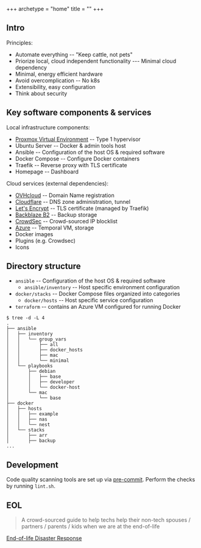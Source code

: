 +++
archetype = "home"
title = ""
+++

## Intro

Principles:
- Automate everything -- "Keep cattle, not pets"
- Priorize local, cloud independent functionality --- Minimal cloud dependency
- Minimal, energy efficient hardware
- Avoid overcomplication -- No k8s
- Extensibility, easy configuration
- Think about security

## Key software components & services

Local infrastructure components:
- [Proxmox Virtual Environment](pve) -- Type 1 hypervisor
- Ubuntu Server -- Docker & admin tools host
- Ansible -- Configuration of the host OS & required software
- Docker Compose -- Configure Docker containers
- Traefik -- Reverse proxy with TLS certificate
- Homepage -- Dashboard

Cloud services (external dependencies):
- [OVHcloud](https://www.ovhcloud.com/en/) -- Domain Name registration
- [Cloudflare](https://www.cloudflare.com/) -- DNS zone administration, tunnel
- [Let's Encrypt](https://letsencrypt.org/) -- TLS certificate (managed by Traefik)
- [Backblaze B2](https://www.backblaze.com/cloud-storage) -- Backup storage
- [CrowdSec](https://app.crowdsec.net/) -- Crowd-sourced IP blocklist
- [Azure](https://azure.microsoft.com/) -- Temporal VM, storage
- Docker images
- Plugins (e.g. Crowdsec)
- Icons

## Directory structure

- `ansible` -- Configuration of the host OS & required software
  - `ansible/inventory` -- Host specific environment configuration
- `docker/stacks` -- Docker Compose files organized into categories
  - `docker/hosts` -- Host specific service configuration
- `terraform` -- contains an Azure VM configured for running Docker

```
$ tree -d -L 4
.
├── ansible
│   ├── inventory
│   │   └── group_vars
│   │       ├── all
│   │       ├── docker_hosts
│   │       ├── mac
│   │       └── minimal
│   └── playbooks
│       ├── debian
│       │   ├── base
│       │   ├── developer
│       │   └── docker-host
│       └── mac
│           └── base
├── docker
│   ├── hosts
│   │   ├── example
│   │   ├── nas
│   │   └── nest
│   └── stacks
│       ├── arr
│       ├── backup
...
```

## Development

Code quality scanning tools are set up via [pre-commit](https://pre-commit.com).
Perform the checks by running `lint.sh`.

## EOL

> A crowd-sourced guide to help techs help their non-tech spouses / partners / parents / kids when we are at the end-of-life

[End-of-life Disaster Response](https://github.com/potatoqualitee/eol-dr?tab=readme-ov-file)
